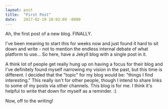 ```yaml
---
layout: post
title:  "First Post"
date:   2017-02-19 10:02:09 -0800
---
```

Ah, the first post of a new blog. FINALLY.

I've been meaning to start this for weeks now and just found it hard to sit down and write - not to mention the endless internal debate of what platform to use... So here, have a Jekyll blog with a single post in it.

A think lot of people get really hung up on having a focus for their blog and I've definitely found myself narrowing my vision in the past, but this time is different. I decided that the "topic" for my blog would be: "things I find interesting." This really isn't for other people, though I intend to share links to some of my posts via other channels. This blog is for me. I think it's helpful to write that down for myself as a reminder. :)

Now, off to the writing!
